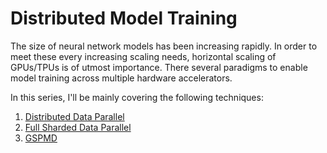 
# Distributed Model Training

The size of neural network models has been increasing rapidly. In order to meet these every increasing scaling needs, horizontal scaling of GPUs/TPUs is of utmost importance. There several paradigms to enable model training across multiple hardware accelerators.

In this series, I'll be mainly covering the following techniques:

1. [Distributed Data Parallel](distributed_model_training/01_ddp.md)
2. [Full Sharded Data Parallel](02_fsdp.md)
3. [GSPMD](distributed_model_training/03_gspmd.md)
